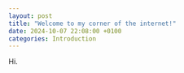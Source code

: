```yaml
---
layout: post
title: "Welcome to my corner of the internet!"
date: 2024-10-07 22:08:00 +0100
categories: Introduction
---
```


Hi.
